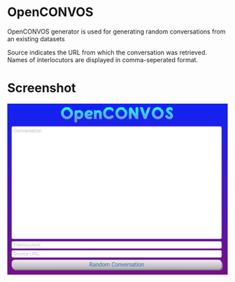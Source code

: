 # OpenCONVOS

OpenCONVOS generator is used for generating random conversations from an existing datasets<br>

Source indicates the URL from which the conversation was retrieved.<br>
Names of interlocutors are displayed in comma-seperated format.

# Screenshot

![alt tag](https://raw.githubusercontent.com/EntityAPPS/openconvos/main/example.png)
